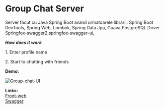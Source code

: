 # **Group Chat Server**
Server facut cu Java Spring Boot avand urmatoarele librarii: Spring Boot DevTools, Spring Web, Lombok, Spring Data Jpa, Guava,PostgreSQL Driver
Springfox-swagger2,springfox-swagger-ui,

***How does it work***
<p> 1. Enter profile name</p>
<p> 2. Start to chatting with friends </p>

<p><b>Demo:</b></p>

![Group-chat-UI](https://media.giphy.com/media/QazYzqXm9ZQXRw4vZj/giphy.gif)


**Links:**<br>
  [Front-web](https://github.com/bogdankis/group-chat-web)<br>
  [Swagger]( https://group-chat-parent-server.herokuapp.com/swagger-ui.html#/)



